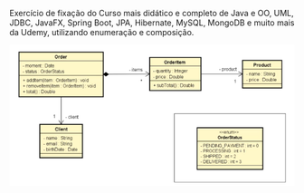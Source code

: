 Exercício de fixação do Curso mais didático e completo de Java e OO, UML, JDBC, JavaFX, Spring Boot, JPA, Hibernate, MySQL, MongoDB e muito mais da Udemy, utilizando enumeração e composição.

![alt text](<Captura de tela de 2025-02-04 20-13-36.png>)